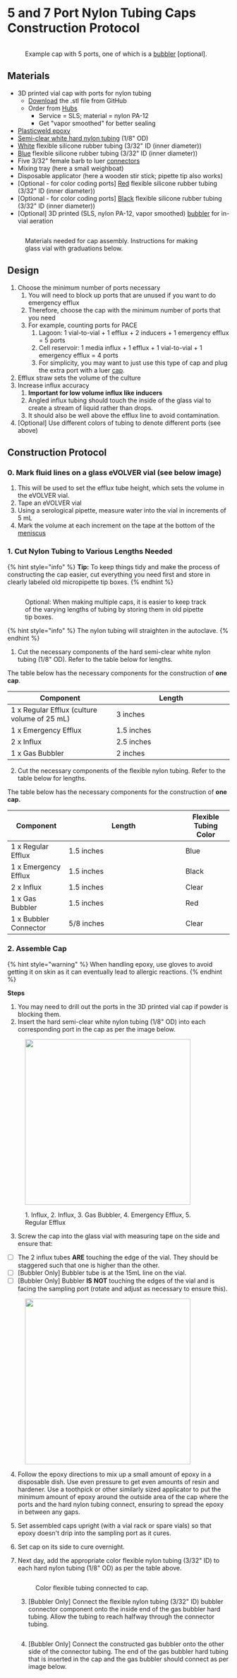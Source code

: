 # 5 and 7 Port Nylon Tubing Caps Construction Protocol

<figure><img src="../../.gitbook/assets/image (1).png" alt=""><figcaption><p>Example cap with 5 ports, one of which is a <a href="../../extensions/custom-fluidics/bubblers-in-vial-aeration/">bubbler</a> [optional].</p></figcaption></figure>

## Materials

* 3D printed vial cap with ports for nylon tubing
  * [Download](https://github.com/FYNCH-BIO/hardware/tree/master/Smart%20Sleeve/vial_cap/5_and_7_port_nylon_tube) the .stl file from GitHub
  * Order from [Hubs](https://hubs.com/)
    * Service = SLS; material = nylon PA-12
    * Get "vapor smoothed" for better sealing
* [Plasticweld epoxy](https://www.mcmaster.com/7605A5/)
* [Semi-clear white hard nylon tubing](https://www.mcmaster.com/9685T1/) (1/8" OD)&#x20;
* [White](https://www.mcmaster.com/51135K14/) flexible silicone rubber tubing (3/32" ID (inner diameter))&#x20;
* [Blue](https://www.mcmaster.com/5236K821/) flexible silicone rubber tubing (3/32" ID (inner diameter))
* Five 3/32" female barb to luer [connectors](https://www.mcmaster.com/51525K292/)
* Mixing tray (here a small weighboat)&#x20;
* Disposable applicator (here a wooden stir stick; pipette tip also works)
* \[Optional - for color coding ports] [Red](https://www.mcmaster.com/5236K32/) flexible silicone rubber tubing (3/32" ID (inner diameter))
* \[Optional - for color coding ports] [Black](https://www.mcmaster.com/5236K822/) flexible silicone rubber tubing (3/32" ID (inner diameter))
* \[Optional] 3D printed (SLS, nylon PA-12, vapor smoothed) [bubbler](../../extensions/custom-fluidics/bubblers-in-vial-aeration/) for in-vial aeration

<figure><img src="../../.gitbook/assets/IMG_7002.jpeg" alt=""><figcaption><p>Materials needed for cap assembly. Instructions for making glass vial with graduations below.</p></figcaption></figure>

## Design

1. Choose the minimum number of ports necessary
   1. You will need to block up ports that are unused if you want to do emergency efflux
   2. Therefore, choose the cap with the minimum number of ports that you need
   3. For example, counting ports for PACE
      1. Lagoon: 1 vial-to-vial + 1 efflux + 2 inducers + 1 emergency efflux = 5 ports
      2. Cell reservoir: 1 media influx + 1 efflux + 1 vial-to-vial + 1 emergency efflux = 4 ports
      3. For simplicity, you may want to just use this type of cap and plug the extra port with a luer [cap](https://www.mcmaster.com/51525K311/).
2. Efflux straw sets the volume of the culture
3. Increase influx accuracy
   1. **Important for low volume influx like inducers**
   2. Angled influx tubing should touch the inside of the glass vial to create a stream of liquid rather than drops.
   3. It should also be well above the efflux line to avoid contamination.
4. \[Optional] Use different colors of tubing to denote different ports (see above)

## Construction Protocol

### 0. Mark fluid lines on a glass eVOLVER vial (see below image)

1. This will be used to set the efflux tube height, which sets the volume in the eVOLVER vial.
2. Tape an eVOLVER vial
3. Using a serological pipette, measure water into the vial in increments of 5 mL
4. Mark the volume at each increment on the tape at the bottom of the [meniscus](https://en.wikipedia.org/wiki/Meniscus_\(liquid\))

### 1. Cut Nylon Tubing to Various Lengths Needed

{% hint style="info" %}
**Tip:** To keep things tidy and make the process of constructing the cap easier, cut everything you need first and store in clearly labeled old micropipette tip boxes.
{% endhint %}

<figure><img src="../../.gitbook/assets/IMG_7008.jpeg" alt=""><figcaption><p>Optional: When making multiple caps, it is easier to keep track of the varying lengths of tubing by storing them in old pipette tip boxes. </p></figcaption></figure>

{% hint style="info" %}
The nylon tubing will straighten in the autoclave.
{% endhint %}

1. Cut the necessary components of the hard semi-clear white nylon tubing (1/8" OD). Refer to the table below for lengths.

The table below has the necessary components for the construction of **one cap**.&#x20;

<table><thead><tr><th>Component</th><th width="249">Length</th></tr></thead><tbody><tr><td>1 x Regular Efflux (culture volume of 25 mL)</td><td>3 inches</td></tr><tr><td>1 x Emergency Efflux</td><td>1.5 inches</td></tr><tr><td>2 x Influx</td><td>2.5 inches</td></tr><tr><td>1 x Gas Bubbler</td><td>2 inches</td></tr></tbody></table>

2. Cut the necessary components of the flexible nylon tubing. Refer to the table below for lengths.&#x20;

The table below has the necessary components for the construction of **one cap.**

<table><thead><tr><th>Component</th><th width="249">Length</th><th>Flexible Tubing Color</th></tr></thead><tbody><tr><td>1 x Regular Efflux</td><td>1.5 inches</td><td>Blue</td></tr><tr><td>1 x Emergency Efflux</td><td>1.5 inches</td><td>Black</td></tr><tr><td>2 x Influx </td><td>1.5 inches</td><td>Clear</td></tr><tr><td>1 x Gas Bubbler </td><td>1.5 inches</td><td>Red</td></tr><tr><td>1 x Bubbler Connector </td><td>5/8 inches</td><td>Clear</td></tr></tbody></table>

### 2. Assemble Cap

{% hint style="warning" %}
When handling epoxy, use gloves to avoid getting it on skin as it can eventually lead to allergic reactions.
{% endhint %}

**Steps**

1. You may need to drill out the ports in the 3D printed vial cap if powder is blocking them.
2. Insert the hard semi-clear white nylon tubing (1/8" OD) into each corresponding port in the cap as per the image below.

<figure><img src="../../.gitbook/assets/IMG_7004.png" alt="" width="375"><figcaption><p>1. Influx, 2. Influx, 3. Gas Bubbler, 4. Emergency Efflux, 5. Regular Efflux</p></figcaption></figure>

3. Screw the cap into the glass vial with measuring tape on the side and ensure that:

* [ ] The 2 influx tubes **ARE** touching the edge of the vial. They should be staggered such that one is higher than the other.&#x20;
* [ ] \[Bubbler Only] Bubbler tube is at the 15mL line on the vial.&#x20;
* [ ] \[Bubbler Only] Bubbler **IS** **NOT** touching the edges of the vial and is facing the sampling port (rotate and adjust as necessary to ensure this).

<figure><img src="../../.gitbook/assets/IMG_7009.jpeg" alt="" width="375"><figcaption></figcaption></figure>

4. Follow the epoxy directions to mix up a small amount of epoxy in a disposable dish. Use even pressure to get even amounts of resin and hardener. Use a toothpick or other similarly sized applicator to put the minimum amount of epoxy around the outside area of the cap where the ports and the hard nylon tubing connect, ensuring to spread the epoxy in between any gaps.
5. Set assembled caps upright (with a vial rack or spare vials) so that epoxy doesn't drip into the sampling port as it cures.
6. Set cap on its side to cure overnight.&#x20;
7.  Next day, add the appropriate color flexible nylon tubing (3/32" ID) to each hard nylon tubing (1/8" OD) as per the table above.

    <figure><img src="../../.gitbook/assets/IMG_7007.jpeg" alt=""><figcaption><p>Color flexible tubing connected to cap.</p></figcaption></figure>

    3. \[Bubbler Only] Connect the flexible nylon tubing (3/32" ID) bubbler connector component onto the inside end of the gas bubbler hard tubing. Allow the tubing to reach halfway through the connector tubing.&#x20;

    <figure><img src="../../.gitbook/assets/IMG_7005 (2).jpeg" alt=""><figcaption></figcaption></figure>

    4. \[Bubbler Only] Connect the constructed gas bubbler onto the other side of the connector tubing. The end of the gas bubbler hard tubing that is inserted in the cap and the gas bubbler should connect as per image below.&#x20;

    <figure><img src="../../.gitbook/assets/IMG_7006.jpeg" alt=""><figcaption></figcaption></figure>

